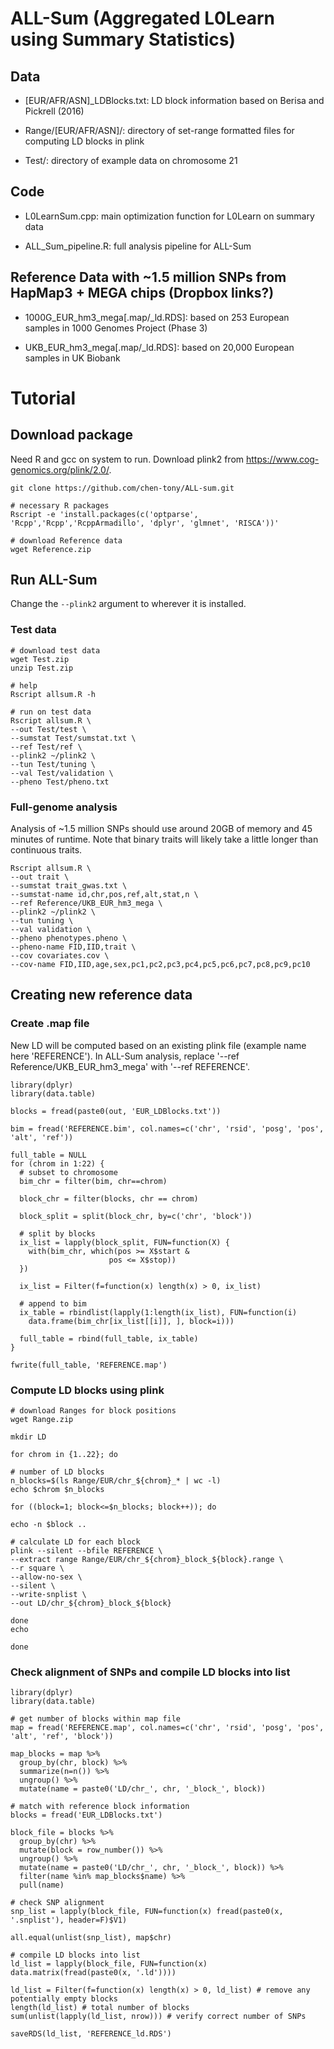 # ALL-Sum (Aggregated L0Learn using Summary Statistics)

## Data
- [EUR/AFR/ASN]_LDBlocks.txt: LD block information based on Berisa and Pickrell (2016)

- Range/[EUR/AFR/ASN]/: directory of set-range formatted files for computing LD blocks in plink

- Test/: directory of example data on chromosome 21

## Code
- L0LearnSum.cpp: main optimization function for L0Learn on summary data

- ALL_Sum_pipeline.R: full analysis pipeline for ALL-Sum

## Reference Data with ~1.5 million SNPs from HapMap3 + MEGA chips (Dropbox links?)
- 1000G_EUR_hm3_mega[.map/_ld.RDS]: based on 253 European samples in 1000 Genomes Project (Phase 3) 

- UKB_EUR_hm3_mega[.map/_ld.RDS]: based on 20,000 European samples in UK Biobank 

# Tutorial
## Download package
Need R and gcc on system to run. Download plink2 from https://www.cog-genomics.org/plink/2.0/. 
```
git clone https://github.com/chen-tony/ALL-sum.git

# necessary R packages
Rscript -e 'install.packages(c('optparse', 'Rcpp','Rcpp','RcppArmadillo', 'dplyr', 'glmnet', 'RISCA'))'

# download Reference data
wget Reference.zip
```

## Run ALL-Sum
Change the `--plink2` argument to wherever it is installed.
### Test data
```
# download test data
wget Test.zip
unzip Test.zip

# help
Rscript allsum.R -h 

# run on test data
Rscript allsum.R \
--out Test/test \
--sumstat Test/sumstat.txt \
--ref Test/ref \
--plink2 ~/plink2 \
--tun Test/tuning \
--val Test/validation \
--pheno Test/pheno.txt
```

### Full-genome analysis
Analysis of ~1.5 million SNPs should use around 20GB of memory and 45 minutes of runtime. Note that binary traits will likely take a little longer than continuous traits. 
```
Rscript allsum.R \
--out trait \
--sumstat trait_gwas.txt \
--sumstat-name id,chr,pos,ref,alt,stat,n \
--ref Reference/UKB_EUR_hm3_mega \
--plink2 ~/plink2 \
--tun tuning \
--val validation \
--pheno phenotypes.pheno \
--pheno-name FID,IID,trait \
--cov covariates.cov \
--cov-name FID,IID,age,sex,pc1,pc2,pc3,pc4,pc5,pc6,pc7,pc8,pc9,pc10
```

## Creating new reference data
### Create .map file
New LD will be computed based on an existing plink file (example name here 'REFERENCE'). In ALL-Sum analysis, replace '--ref Reference/UKB_EUR_hm3_mega' with '--ref REFERENCE'. 
```{r}
library(dplyr)
library(data.table)

blocks = fread(paste0(out, 'EUR_LDBlocks.txt'))

bim = fread('REFERENCE.bim', col.names=c('chr', 'rsid', 'posg', 'pos', 'alt', 'ref'))

full_table = NULL
for (chrom in 1:22) {
  # subset to chromosome
  bim_chr = filter(bim, chr==chrom)
  
  block_chr = filter(blocks, chr == chrom)
  
  block_split = split(block_chr, by=c('chr', 'block'))
  
  # split by blocks
  ix_list = lapply(block_split, FUN=function(X) {
    with(bim_chr, which(pos >= X$start & 
                      pos <= X$stop))
  })
  
  ix_list = Filter(f=function(x) length(x) > 0, ix_list)
  
  # append to bim
  ix_table = rbindlist(lapply(1:length(ix_list), FUN=function(i) 
    data.frame(bim_chr[ix_list[[i]], ], block=i)))
  
  full_table = rbind(full_table, ix_table)
}

fwrite(full_table, 'REFERENCE.map')
```

### Compute LD blocks using plink
```
# download Ranges for block positions
wget Range.zip

mkdir LD

for chrom in {1..22}; do

# number of LD blocks 
n_blocks=$(ls Range/EUR/chr_${chrom}_* | wc -l)
echo $chrom $n_blocks

for ((block=1; block<=$n_blocks; block++)); do

echo -n $block ..

# calculate LD for each block
plink --silent --bfile REFERENCE \
--extract range Range/EUR/chr_${chrom}_block_${block}.range \
--r square \
--allow-no-sex \
--silent \
--write-snplist \
--out LD/chr_${chrom}_block_${block}

done
echo 

done
```
                                
### Check alignment of SNPs and compile LD blocks into list
```{r}
library(dplyr)
library(data.table)

# get number of blocks within map file
map = fread('REFERENCE.map', col.names=c('chr', 'rsid', 'posg', 'pos', 'alt', 'ref', 'block'))

map_blocks = map %>% 
  group_by(chr, block) %>% 
  summarize(n=n()) %>%
  ungroup() %>%
  mutate(name = paste0('LD/chr_', chr, '_block_', block))

# match with reference block information
blocks = fread('EUR_LDBlocks.txt')

block_file = blocks %>%
  group_by(chr) %>%
  mutate(block = row_number()) %>%
  ungroup() %>%
  mutate(name = paste0('LD/chr_', chr, '_block_', block)) %>%
  filter(name %in% map_blocks$name) %>%
  pull(name)

# check SNP alignment
snp_list = lapply(block_file, FUN=function(x) fread(paste0(x, '.snplist'), header=F)$V1)

all.equal(unlist(snp_list), map$chr)

# compile LD blocks into list
ld_list = lapply(block_file, FUN=function(x) data.matrix(fread(paste0(x, '.ld'))))

ld_list = Filter(f=function(x) length(x) > 0, ld_list) # remove any potentially empty blocks
length(ld_list) # total number of blocks
sum(unlist(lapply(ld_list, nrow))) # verify correct number of SNPs

saveRDS(ld_list, 'REFERENCE_ld.RDS') 
```
